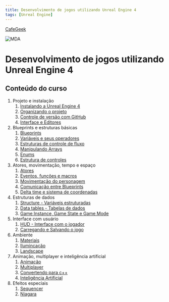 ```yaml
---
title: Desenvolvimento de jogos utilizando Unreal Engine 4
tags: [Unreal Engine]
---
```


[CafeGeek](https://myerco.github.io/unreal-engine)

![MDA](https://myerco.github.io/unreal-engine/imagens/cafegeek_small.png)
# Desenvolvimento de jogos utilizando Unreal Engine 4

## Conteúdo do curso
<a name="1"></a>
1. Projeto e instalação
    1. [Instalando a Unreal Engine 4](https://myerco.github.io/unreal-engine/ue4_blueprint/instalando.html)
    1. [Organizando o projeto](https://myerco.github.io/unreal-engine/ue4_blueprint/organizando.html)
    1. [Controle de versão com GitHub](https://myerco.github.io/unreal-engine/ue4_blueprint/github.html)
    1. [Interface e Editores](ue4_blueprint/interface.html)  
1. Blueprints e estruturas básicas
    1. [Blueprints](https://myerco.github.io/unreal-engine/ue4_blueprint/blueprint.html)
    1. [Variáveis e seus operadores](https://myerco.github.io/unreal-engine/ue4_blueprint/variaveis.html)  
    1. [Estruturas de controle de fluxo](https://myerco.github.io/unreal-engine/ue4_blueprint/estruturascontrole.html)
    1. [Manipulando Arrays](https://myerco.github.io/unreal-engine/ue4_blueprint/array.html)  
    1. [Enums](https://myerco.github.io/unreal-engine/ue4_blueprint/enum.html)    
    1. [Estrutura de controles](https://myerco.github.io/unreal-engine/ue4_blueprint/controles.html)
1. Atores, movimentação, tempo e espaço
    1. [Atores](https://myerco.github.io/unreal-engine/ue4_blueprint/atores.html)
    1. [Eventos, funções e macros](https://myerco.github.io/unreal-engine/ue4_blueprint/eventos_funcoes.html)  
    1. [Movimentação do personagem](https://myerco.github.io/unreal-engine/ue4_blueprint/movimentacao.html)    
    1. [Comunicação entre Blueprints](https://myerco.github.io/unreal-engine/ue4_blueprint/comunicacao.html)    
    1. [Delta time e sistema de coordenadas](https://myerco.github.io/unreal-engine/ue4_blueprint/deltatime_sistema_coordenadas.html)  
1. Estruturas de dados
    1. [Structure - Variáveis estruturadas](https://myerco.github.io/unreal-engine/ue4_blueprint/variaveis_estruturadas.html)  
    1. [Data tables - Tabelas de dados](https://myerco.github.io/unreal-engine/ue4_blueprint/datatables.html)
    1. [Game Instance, Game State e Game Mode](https://myerco.github.io/unreal-engine/ue4_blueprint/estruturasdados.html)
1. Interface com usuário
    1. [HUD - Interface com o jogador](https://myerco.github.io/unreal-engine/ue4_blueprint/hud.html)
    1. [Carregando e Salvando o jogo](https://myerco.github.io/unreal-engine/ue4_blueprint/salvando.html)
1. Ambiente
    1. [Materiais](https://myerco.github.io/unreal-engine/materiais.html)
    1. [Ilumincação](https://myerco.github.io/unreal-engine/iluminacao.html)
    1. [Landscape](https://myerco.github.io/unreal-engine/Landscape.html)  
1. Animação, multiplayer e inteligência artificial
    1. [Animação](https://myerco.github.io/unreal-engine/ue4_blueprint/animacao.html)
    1. [Multiplayer](https://myerco.github.io/unreal-engine/ue4_blueprint/multiplayer.html)
    1. [Convertendo para c++](https://myerco.github.io/unreal-engine/ue4_blueprint/convertendo.html)
    1. [Inteligência Artificial](https://myerco.github.io/unreal-engine/ue4_blueprint/inteligenciaartificial.html)
1. Efeitos especiais
    1. [Sequencer](https://myerco.github.io/unreal-engine/sequencer.html)
    1. [Niagara](https://myerco.github.io/unreal-engine/ue4_blueprint/niagara.html)

